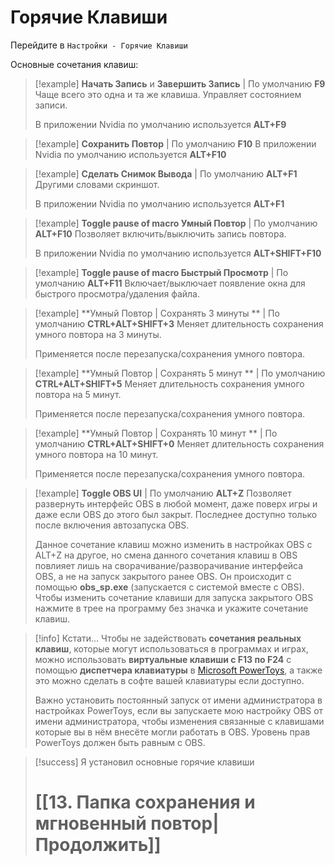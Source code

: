 # **Горячие Клавиши**
Перейдите в `Настройки - Горячие Клавиши`

Основные сочетания клавиш:

> [!example] **Начать Запись** и **Завершить Запись** | По умолчанию **F9**
> Чаще всего это одна и та же клавиша. Управляет состоянием записи.
> 
> В приложении Nvidia по умолчанию используется **ALT+F9**

> [!example] **Сохранить Повтор** | По умолчанию **F10**
> В приложении Nvidia по умолчанию используется **ALT+F10**

> [!example] **Сделать Снимок Вывода** | По умолчанию **ALT+F1**
>  Другими словами скриншот.
>  
>  В приложении Nvidia по умолчанию используется **ALT+F1**

> [!example] **Toggle pause of macro Умный Повтор** | По умолчанию **ALT+F10**
>  Позволяет включить/выключить запись повтора.
>  
>  В приложении Nvidia по умолчанию используется **ALT+SHIFT+F10**

> [!example] **Toggle pause of macro Быстрый Просмотр** | По умолчанию **ALT+F11**
>  Включает/выключает появление окна для быстрого просмотра/удаления файла.

> [!example] **Умный Повтор | Сохранять 3 минуты ** | По умолчанию **CTRL+ALT+SHIFT+3**
>  Меняет длительность сохранения умного повтора на 3 минуты. 
>  
>  Применяется после перезапуска/сохранения умного повтора.

> [!example] **Умный Повтор | Сохранять 5 минут ** | По умолчанию **CTRL+ALT+SHIFT+5**
>  Меняет длительность сохранения умного повтора на 5 минут. 
>  
>  Применяется после перезапуска/сохранения умного повтора.

> [!example] **Умный Повтор | Сохранять 10 минут ** | По умолчанию **CTRL+ALT+SHIFT+0**
>  Меняет длительность сохранения умного повтора на 10 минут. 
>  
>  Применяется после перезапуска/сохранения умного повтора.

> [!example] **Toggle OBS UI** | По умолчанию **ALT+Z**
> Позволяет развернуть интерфейс OBS в любой момент, даже поверх игры и даже если OBS до этого был закрыт. Последнее доступно только после включения автозапуска OBS.
> 
> Данное сочетание клавиш можно изменить в настройках OBS с ALT+Z на другое, но смена данного сочетания клавиш в OBS повлияет лишь на сворачивание/разворачивание интерфейса OBS, а не на запуск закрытого ранее OBS. 
> Он происходит с помощью **obs_sp.exe** (запускается с системой вместе с OBS). 
> Чтобы изменить сочетание клавиши для запуска закрытого OBS нажмите в трее на программу без значка и укажите сочетание клавиш.

> [!info] Кстати...
>Чтобы не задействовать **сочетания реальных клавиш**, которые могут использоваться в программах и играх, можно использовать **виртуальные клавиши с F13 по F24** с помощью **диспетчера клавиатуры** в [Microsoft PowerToys](https://github.com/microsoft/PowerToys/releases), а также это можно сделать в софте вашей клавиатуры если доступно. 
>
>Важно установить постоянный запуск от имени администратора в настройках PowerToys, если вы запускаете мою настройку OBS от имени администратора, чтобы изменения связанные с клавишами которые вы в нём внесёте могли работать в OBS. 
>Уровень прав PowerToys должен быть равным с OBS.

> [!success] Я установил основные горячие клавиши
> # [[13. Папка сохранения и мгновенный повтор|Продолжить]]